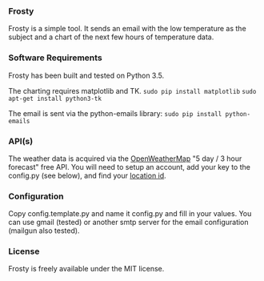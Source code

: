 ### Frosty

Frosty is a simple tool. It sends an email with the low temperature as the subject and a chart of the next few hours of temperature data.

### Software Requirements

Frosty has been built and tested on Python 3.5.

The charting requires matplotlib and TK.
`sudo pip install matplotlib`
`sudo apt-get install python3-tk`

The email is sent via the python-emails library:
`sudo pip install python-emails`

### API(s)

The weather data is acquired via the [OpenWeatherMap](https://openweathermap.org/api) "5 day / 3 hour forecast" free API. You will need to setup an account, add your key to the config.py (see below), and find your [location id](http://bulk.openweathermap.org/sample/).

### Configuration

Copy config.template.py and name it config.py and fill in your values. You can use gmail (tested) or another smtp server for the email configuration (mailgun also tested).

### License

Frosty is freely available under the MIT license.

